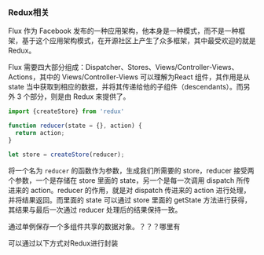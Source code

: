 ### Redux相关



Flux 作为 Facebook 发布的一种应用架构，他本身是一种模式，而不是一种框架，基于这个应用架构模式，在开源社区上产生了众多框架，其中最受欢迎的就是Redux。

Flux 需要四大部分组成：Dispatcher、Stores、Views/Controller-Views、Actions，其中的 Views/Controller-Views 可以理解为React 组件，其作用是从 state 当中获取到相应的数据，并将其传递给他的子组件（descendants）。而另外 3 个部分，则是由 Redux 来提供了。

```js
import {createStore} from 'redux'

function reducer(state = {}, action) {
  return action;
}

let store = createStore(reducer);
```



将一个名为 `reducer` 的函数作为参数，生成我们所需要的 store，reducer 接受两个参数，一个是存储在 store 里面的 state，另一个是每一次调用 dispatch 所传进来的 action。reducer 的作用，就是对 dispatch 传进来的 action 进行处理，并将结果返回。而里面的 state 可以通过 store 里面的 getState 方法进行获得，其结果与最后一次通过 reducer 处理后的结果保持一致。



通过单例保存一个多组件共享的数据对象。？？？哪里有



可以通过以下方式对Redux进行封装





 
